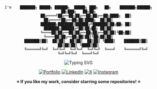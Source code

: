 <div align="center">

```
I'm    ███████╗ █████╗ ██████╗  █████╗ ███╗   ██╗    ███████╗██████╗ ██╗███╗   ██╗██╗
       ██╔════╝██╔══██╗██╔══██╗██╔══██╗████╗  ██║    ██╔════╝██╔══██╗██║████╗  ██║██║
       ███████╗███████║██████╔╝███████║██╔██╗ ██║    ███████╗██████╔╝██║██╔██╗ ██║██║
       ╚════██║██╔══██║██╔══██╗██╔══██║██║╚██╗██║    ╚════██║██╔══██╗██║██║╚██╗██║██║
       ███████║██║  ██║██║  ██║██║  ██║██║ ╚████║    ███████║██║  ██║██║██║ ╚████║██║
       ╚══════╝╚═╝  ╚═╝╚═╝  ╚═╝╚═╝  ╚═╝╚═╝  ╚═══╝    ╚══════╝╚═╝  ╚═╝╚═╝╚═╝  ╚═══╝╚═╝
```

<img src="https://readme-typing-svg.herokuapp.com?font=Fira+Code&pause=1000&color=FF5F1F&center=true&vCenter=true&width=435&lines=Full+Stack+Dev;UI%2FUX;Game+Designing" alt="Typing SVG" />


[![Portfolio](https://img.shields.io/badge/PORTFOLIO-000?style=for-the-badge&logo=vercel&logoColor=ffffff&labelColor=000&color=000)](https://saransrini.vercel.app)
[![LinkedIn](https://img.shields.io/badge/LINKEDIN-000?style=for-the-badge&logo=linkedin&logoColor=ffffff&labelColor=000&color=000)](https://linkedin.com/in/yourprofile)
[![X](https://img.shields.io/badge/X-000?style=for-the-badge&logo=twitter&logoColor=ffffff&labelColor=000&color=000)](https://x.com/Saransrini43373)
[![Instagram](https://img.shields.io/badge/INSTAGRAM-000?style=for-the-badge&logo=instagram&logoColor=ffffff&labelColor=000&color=000)](https://www.instagram.com/saransrini_/)




  <b>⭐ If you like my work, consider starring some repositories! ⭐</b>
</div>
